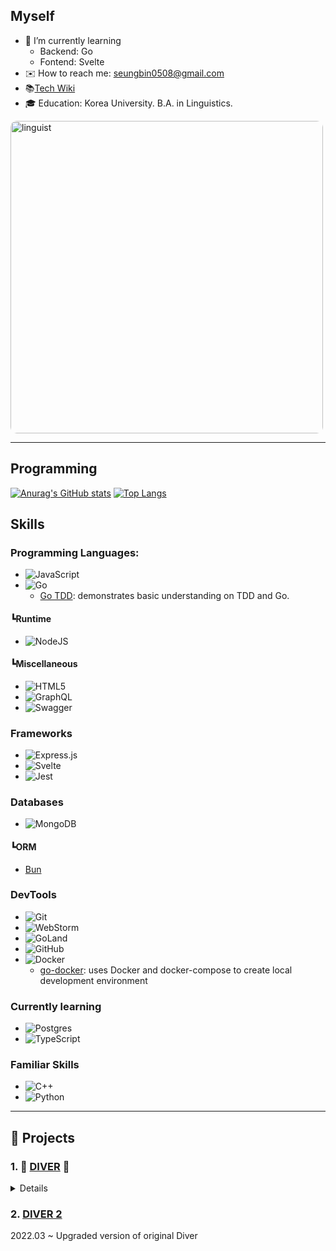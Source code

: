 ## Myself

- 📖 I’m currently learning 
    - Backend: Go
    - Fontend: Svelte
- ✉️ How to reach me: seungbin0508@gmail.com
- 📚[Tech Wiki](https://github.com/seungbin0508/seungbin0508/wiki)
- 🎓 Education: Korea University. B.A. in Linguistics.

<img src="https://user-images.githubusercontent.com/24871719/132305540-3832840e-279e-41c6-a78d-49852b25ced1.JPG" alt="linguist" width="500" style="border-radius: 2%"/>

---
## Programming

[![Anurag's GitHub stats](https://github-readme-stats.vercel.app/api?username=seungbin0508)](https://github.com/anuraghazra/github-readme-stats)
[![Top Langs](https://github-readme-stats.vercel.app/api/top-langs/?username=anuraghazra&layout=compact)](https://github.com/anuraghazra/github-readme-stats)


## Skills
### Programming Languages:
- ![JavaScript](https://img.shields.io/badge/javascript-%23323330.svg?style=for-the-badge&logo=javascript&logoColor=%23F7DF1E)
- ![Go](https://img.shields.io/badge/go-%2300ADD8.svg?style=for-the-badge&logo=go&logoColor=white)
  - [Go TDD](https://github.com/seungbin0508/go-tdd): demonstrates basic understanding on TDD and Go.
#### ┗Runtime
- ![NodeJS](https://img.shields.io/badge/node.js-%2343853D.svg?style=for-the-badge&logo=node.js&logoColor=white)
#### ┗Miscellaneous
- ![HTML5](https://img.shields.io/badge/html5-%23E34F26.svg?style=for-the-badge&logo=html5&logoColor=white)
- ![GraphQL](https://img.shields.io/badge/-GraphQL-E10098?style=for-the-badge&logo=graphql&logoColor=white)
- ![Swagger](https://img.shields.io/badge/-Swagger-%23Clojure?style=for-the-badge&logo=swagger&logoColor=white)

### Frameworks
- ![Express.js](https://img.shields.io/badge/express.js-%23404d59.svg?style=for-the-badge&logo=express&logoColor=%2361DAFB)
- ![Svelte](https://img.shields.io/badge/svelte-%23f1413d.svg?style=for-the-badge&logo=svelte&logoColor=white)
- ![Jest](https://img.shields.io/badge/-jest-%23C21325?style=for-the-badge&logo=jest&logoColor=white)

### Databases
- ![MongoDB](https://img.shields.io/badge/MongoDB-%234ea94b.svg?style=for-the-badge&logo=mongodb&logoColor=white)
#### ┗ORM
- [Bun](https://bun.uptrace.dev/)

### DevTools
- ![Git](https://img.shields.io/badge/git-%23F05033.svg?style=for-the-badge&logo=git&logoColor=white)
- ![WebStorm](https://img.shields.io/badge/webstorm-143?style=for-the-badge&logo=webstorm&logoColor=white&color=black)
- ![GoLand](https://img.shields.io/badge/GoLand-0f0f0f?&style=for-the-badge&logo=goland&logoColor=white)
- ![GitHub](https://img.shields.io/badge/github-%23121011.svg?style=for-the-badge&logo=github&logoColor=white)
- ![Docker](https://img.shields.io/badge/docker-%230db7ed.svg?style=for-the-badge&logo=docker&logoColor=white)
  - [go-docker](https://github.com/seungbin0508/go-docker): uses Docker and docker-compose to create local development environment

### Currently learning

- ![Postgres](https://img.shields.io/badge/postgres-%23316192.svg?style=for-the-badge&logo=postgresql&logoColor=white)
- ![TypeScript](https://img.shields.io/badge/typescript-%23007ACC.svg?style=for-the-badge&logo=typescript&logoColor=white)

### Familiar Skills
- ![C++](https://img.shields.io/badge/c++-%2300599C.svg?style=for-the-badge&logo=c%2B%2B&logoColor=white)
- ![Python](https://img.shields.io/badge/python-%2314354C.svg?style=for-the-badge&logo=python&logoColor=white)

___
## 🚧 Projects
### 1. 🌊 [DIVER](https://github.com/sharingBookReview-SERVICE/sharingBookReview-BE) 🌊

<details>

- ❓ Diver provides collections and reviews of books and users can share them like a social network.
- Live service via AWS. [link](https://www.bookdiver.net)
- Development 
- Tech stacks: Node.js, Express, React and MongoDB.
- 2021.08.01~2021.08.31
- Team Size: 7 (2 FE devs, 2 BE devs and 3 Designers)
- 🔨 My contribution
    - Team leader
    - Develop RESTful API and CRUD on book reviews and book collections.
    - Implement service logic in **Social Feed** : Feed shows reviews which users might consider interesting first.
    - Implement dynamic **Book Tagging** : Users can dynamically create a tag describing a book.



![IMG_6268](https://user-images.githubusercontent.com/24871719/139354752-c1d03d09-3790-46a9-89fa-f880a181e404.JPG)
![IMG_6269](https://user-images.githubusercontent.com/24871719/139354787-4e45f86b-d2e4-406e-9df6-b24a3ece96d7.JPG)
![IMG_6270](https://user-images.githubusercontent.com/24871719/139354743-51200aca-8d81-4dcb-a867-d547df4c4f09.JPG)

</details>

### 2. [DIVER 2](https://github.com/sharingBookReview-SERVICE/DIVER_V2_BE)

2022.03 ~
Upgraded version of original Diver

[comment]: <> (https://github.com/Ileriayo/markdown-badges)
